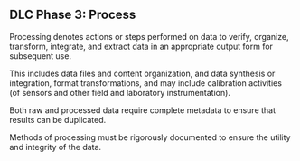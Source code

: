 ##  DLC Phase 3: Process

Processing denotes actions or steps performed on data to verify, organize, transform, integrate, and extract data in an appropriate output form for subsequent use.

This includes data files and content organization, and data synthesis or integration, format transformations, and may include calibration activities (of sensors and other field and laboratory instrumentation).

Both raw and processed data require complete metadata to ensure that results can be duplicated.

Methods of processing must be rigorously documented to ensure the utility and integrity of the data.
